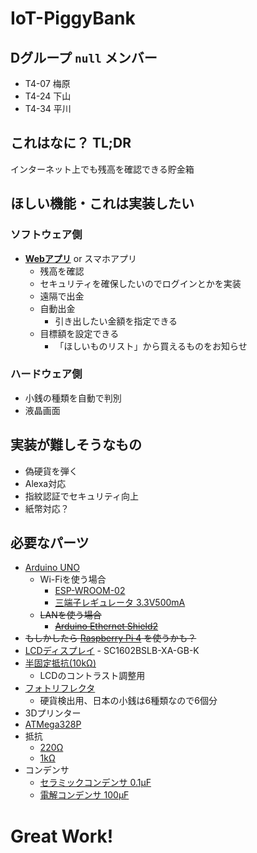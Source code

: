 # IoT-PiggyBank

## Dグループ `null` メンバー
- T4-07 梅原
- T4-24 下山
- T4-34 平川 

## これはなに？ TL;DR
インターネット上でも残高を確認できる貯金箱

## ほしい機能・これは実装したい

### ソフトウェア側
- [**Webアプリ**](https://iot-piggybank.deno.dev/) or スマホアプリ
    - 残高を確認
    - セキュリティを確保したいのでログインとかを実装
    - 遠隔で出金
    - 自動出金
        - 引き出したい金額を指定できる
    - 目標額を設定できる
        - 「ほしいものリスト」から買えるものをお知らせ

### ハードウェア側
- 小銭の種類を自動で判別
- 液晶画面

## 実装が難しそうなもの
- 偽硬貨を弾く
- Alexa対応
- 指紋認証でセキュリティ向上
- 紙幣対応？

## 必要なパーツ
- [Arduino UNO](https://akizukidenshi.com/catalog/g/gM-07385/)
    - Wi-Fiを使う場合
        - [ESP-WROOM-02](https://akizukidenshi.com/catalog/g/gK-09758/)
        - [三端子レギュレータ 3.3V500mA](https://akizukidenshi.com/catalog/g/gI-00432/)
    - ~~LANを使う場合~~
        - ~~[Arduino Ethernet Shield2](https://akizukidenshi.com/catalog/g/gM-14380/)~~
- ~~もしかしたら [Raspberry Pi 4](https://akizukidenshi.com/catalog/g/gM-16834/) を使うかも？~~
- [LCDディスプレイ](https://akizukidenshi.com/catalog/g/gP-00038/) - SC1602BSLB-XA-GB-K
- [半固定抵抗(10kΩ)](https://akizukidenshi.com/catalog/g/gP-08012/)
    - LCDのコントラスト調整用
- [フォトリフレクタ](https://akizukidenshi.com/catalog/g/gP-04500/)
    - 硬貨検出用、日本の小銭は6種類なので6個分
- 3Dプリンター
- [ATMega328P](https://akizukidenshi.com/catalog/g/gI-03142/)
- 抵抗
  - [220Ω](https://akizukidenshi.com/catalog/g/gR-25221/)
  - [1kΩ](https://akizukidenshi.com/catalog/g/gR-25102/)
- コンデンサ
  - [セラミックコンデンサ 0.1μF](https://akizukidenshi.com/catalog/g/gP-10147/)
  - [電解コンデンサ 100μF](https://akizukidenshi.com/catalog/g/gP-02724/)

# Great Work!
